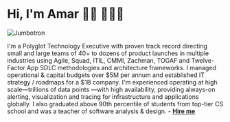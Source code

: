 # Hi, I'm Amar 👋🏾 👩🏾‍💻

![Jumbotron](https://user-images.githubusercontent.com/306958/227003340-6a32372c-c662-4be6-af57-3d351b2d449a.png)

I'm a Polyglot Technology Executive with proven track record directing small and large teams of 40+ to dozens of product launches in multiple industries using Agile, Squad, ITIL, CMMI, Zachman, TOGAF and Twelve-Factor App SDLC methodologies and architecture frameworks. I managed operational & capital budgets over $5M per annum and established IT strategy / roadmaps for a $1B company. I'm experienced operating at high scale—trillions of data points —with high availability, providing always-on alerting, visualization and tracing for infrastructure and applications globally. I also graduated above 90th percentile of students from top-tier CS school and was a teacher of software analysis & design. - **[Hire me](https://amarkota.com/resume)**
